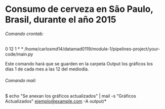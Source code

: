 # Consumo de cerveza en São Paulo, Brasil, durante el año 2015
















###### Comando crontab:

0 12 1 * * /home/carlosmd14/datamad0119/module-1/pipelines-project/your-code/main.py

Este comando hará que se guarden en la carpeta Output los gráficos los días 1 de cada mes a las 12 del mediodía.

###### Comando mail:

$ echo "Se anexan los gráficos actualizados" | mail -s "Gráficos Actualizados" ejemplo@example.com -A output/*